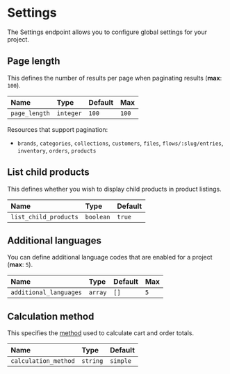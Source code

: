 # Settings

The Settings endpoint allows you to configure global settings for your project.

## Page length

This defines the number of results per page when paginating results \(**max**: `100`\).

| **Name** | **Type** | **Default** | **Max** |
| :--- | :--- | :--- | :--- |
| `page_length` | `integer` | `100` | `100` |

Resources that support pagination:

* `brands`, `categories`, `collections`, `customers`, `files`, `flows/:slug/entries`, `inventory`, `orders`, `products`

## List child products

This defines whether you wish to display child products in product listings.

| **Name** | **Type** | **Default** |
| :--- | :--- | :--- |
| `list_child_products` | `boolean` | `true` |

## Additional languages

You can define additional language codes that are enabled for a project \(**max**: `5`\).

| **Name** | **Type** | **Default** | **Max** |
| :--- | :--- | :--- | :--- |
| `additional_languages` | `array` | `[]` | `5` |

## Calculation method

This specifies the [method](https://docs.moltin.com/guides/guides/calculation-methods) used to calculate cart and order totals.

| **Name** | **Type** | **Default** |
| :--- | :--- | :--- |
| `calculation_method` | `string` | `simple` |



